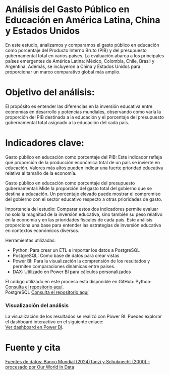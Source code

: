 
# Análisis del Gasto Público en Educación en América Latina, China y Estados Unidos

En este estudio, analizamos y comparamos el gasto público en educación como porcentaje del Producto Interno Bruto (PIB) y del presupuesto gubernamental total en varios países. La evaluación abarca a los principales países emergentes de América Latina: México, Colombia, Chile, Brasil y Argentina. Además, se incluyeron a China y Estados Unidos para proporcionar un marco comparativo global más amplio.

# Objetivo del análisis:
El propósito es entender las diferencias en la inversión educativa entre economías en desarrollo y potencias mundiales, observando cómo varía la proporción del PIB destinada a la educación y el porcentaje del presupuesto gubernamental total asignado a la educación del cada país.

# Indicadores clave:
Gasto público en educación como porcentaje del PIB:
Este indicador refleja qué proporción de la producción económica total de un país se invierte en educación. Valores más altos pueden indicar una fuerte prioridad educativa relativa al tamaño de la economía.

Gasto público en educación como porcentaje del presupuesto gubernamental:
Mide la proporción del gasto total del gobierno que se destina a educación. Un porcentaje elevado puede mostrar el compromiso del gobierno con el sector educativo respecto a otras prioridades de gasto.

Importancia del estudio:
Comparar estos dos indicadores permite evaluar no solo la magnitud de la inversión educativa, sino también su peso relativo en la economía y en las prioridades fiscales de cada país. Este análisis proporciona una base para entender las estrategias de inversión educativa en contextos económicos diversos.

Herramientas utilizadas:
- Python: Para crear un ETL e importar los datos a PostgreSQL
- PostgreSQL: Como base de datos para crear vistas
- Power BI: Para la visualización la comprensión de los resultados y permiten comparaciones dinámicas entre países.
- DAX: Utilizado en Power BI para cálculos personalizados


El código utilizado en este proceso está disponible en GitHub:
Python:
[Consulta el repositorio aquí](https://github.com/Floki-Dreamer/Educaci-n/blob/main/Educacion.py).  
PostgreSQL
[Consulta el repositorio aquí](https://github.com/Floki-Dreamer/Educaci-n/blob/main/Educaci%C3%B3n.sql)

### **Visualización del análisis**  

La visualización de los resultados se realizó con Power BI. Puedes explorar el dashboard interactivo en el siguiente enlace:  
[Ver dashboard en Power BI](https://app.powerbi.com/view?r=eyJrIjoiOGJmODdjODEtYTMxMS00NDliLWI3OTYtNjZiMjNkZTY4YzQxIiwidCI6IjY2NWYxNmFlLWVmN2ItNDUwNS04NjdkLTgyMzNkYjVhZWVhZiJ9).

# Fuente y cita
[Fuentes de datos: Banco Mundial (2024)Tanzi y Schuknecht (2000) – procesado por Our World In Data](https://datacatalog.worldbank.org/search/dataset/0037712/World-Development-Indicators)
